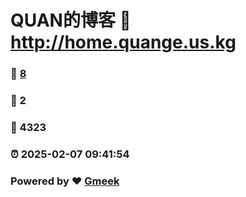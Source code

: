 # QUAN的博客 :link: http://home.quange.us.kg 
### :page_facing_up: [8](http://home.quange.us.kg/tag.html) 
### :speech_balloon: 2 
### :hibiscus: 4323 
### :alarm_clock: 2025-02-07 09:41:54 
### Powered by :heart: [Gmeek](https://github.com/Meekdai/Gmeek)
